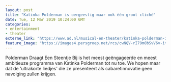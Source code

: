 ```yaml
---
layout: post
title: "Katinka Polderman is oergeestig maar ook één groot cliché"
date: Tue, 12 Mar 2019 10:24:00 GMT
categories: 
- entertainment 
- theater 
externe_link: "https://www.ad.nl/musical-en-theater/katinka-polderman-is-oergeestig-maar-ook-een-groot-cliche~a5d62f67/"
feature_image: "https://images4.persgroep.net/rcs/cwNQV-rI79m0bSvV6v-itxHfpug/diocontent/143269427/_fitwidth/400/?appId=21791a8992982cd8da851550a453bd7f&quality=0.7"
---
```


Polderman Draagt Een Steentje Bij is het meest geëngageerde en meest ambitieuze programma van Katinka Polderman tot nu toe. We hopen maar dat de 'ultrakorte liedjes' die ze presenteert als cabaretinnovatie geen navolging zullen krijgen.
